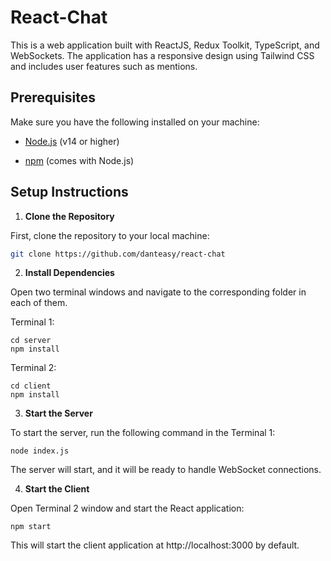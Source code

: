 
# React-Chat

This is a web application built with ReactJS, Redux Toolkit, TypeScript, and WebSockets. The application has a responsive design using Tailwind CSS and includes user features such as mentions.

## Prerequisites

Make sure you have the following installed on your machine:

-   [Node.js](https://nodejs.org/) (v14 or higher)

-   [npm](https://www.npmjs.com/) (comes with Node.js)

## Setup Instructions
1.  **Clone the Repository**
 
First, clone the repository to your local machine:

```bash
git clone https://github.com/danteasy/react-chat
```

2.  **Install Dependencies**

Open two terminal windows and navigate to the corresponding folder in each of them.

Terminal 1: 
```
cd server
npm install
```
Terminal 2:
```
cd client
npm install
```



3.  **Start the Server**

To start the server, run the following command in the Terminal 1:

```
node index.js
```

The server will start, and it will be ready to handle WebSocket connections.

4.  **Start the Client**

Open Terminal 2 window and start the React application:

```
npm start
```


This will start the client application at http://localhost:3000 by default.
